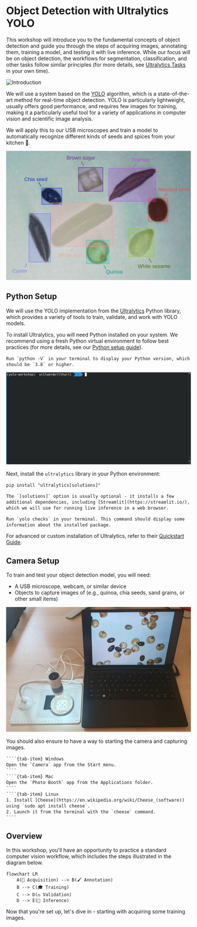 # Object Detection with Ultralytics YOLO

This workshop will introduce you to the fundamental concepts of object detection and guide you through the steps of acquiring images, annotating them, training a model, and testing it with live inference. While our focus will be on object detection, the workflows for segmentation, classification, and other tasks follow similar principles (for more details, see [Ultralytics Tasks](https://docs.ultralytics.com/tasks/) in your own time).

![Introduction](./assets/intro.gif)

We will use a system based on the [YOLO](https://en.wikipedia.org/wiki/You_Only_Look_Once) algorithm, which is a state-of-the-art method for real-time object detection. YOLO is particularly lightweight, usually offers good performance, and requires few images for training, making it a particularly useful tool for a variety of applications in computer vision and scientific image analysis.

We will apply this to our USB microscopes and train a model to automatically recognize different kinds of seeds and spices from your kitchen 🫘.

![seeds_overview](./assets/seeds.png)

## Python Setup

We will use the YOLO implementation from the [Ultralytics](https://ultralytics.com/) Python library, which provides a variety of tools to train, validate, and work with YOLO models. 

To install Ultralytics, 
you will need Python installed on your system. We recommend using a fresh Python virtual environment to follow best practices (for more details, see our [Python setup guide](https://imaging.epfl.ch/field-guide/sections/python/notebooks/python_setup.html#create-a-python-virtual-environment)).

```{admonition} Verify Your Installation
Run `python -V` in your terminal to display your Python version, which should be `3.8` or higher.
```

![Python Version](./assets/python_version.gif)

Next, install the `ultralytics` library in your Python environment:

```
pip install "ultralytics[solutions]"
```

```{note}
The `[solutions]` option is usually optional - it installs a few additional dependencies, including [Streamlit](https://streamlit.io/), which we will use for running live inference in a web browser.
```

```{admonition} Verify Your Installation
Run `yolo checks` in your terminal. This command should display some information about the installed package.
```

For advanced or custom installation of Ultralytics, refer to their [Quickstart Guide](https://docs.ultralytics.com/quickstart/).

## Camera Setup

To train and test your object detection model, you will need:

- A USB microscope, webcam, or similar device
- Objects to capture images of (e.g., quinoa, chia seeds, sand grains, or other small items)

![Camera Setup](./assets/camera_setup.png)

You should also ensure to have a way to starting the camera and capturing images.

`````{tab-set}
````{tab-item} Windows
Open the `Camera` app from the Start menu.
````
````{tab-item} Mac
Open the `Photo Booth` app from the Applications folder.
````
````{tab-item} Linux
1. Install [Cheese](https://en.wikipedia.org/wiki/Cheese_(software)) using `sudo apt install cheese`.
2. Launch it from the terminal with the `cheese` command.
````
`````

## Overview

In this workshop, you'll have an opportunity to practice a standard computer vision workflow, which includes the steps illustrated in the diagram below.

```{mermaid}
flowchart LR
    A(🔬 Acquisition) --> B(🖌️ Annotation)
    B --> C(🎓 Training)
    C --> D(⚖️ Validation)
    D --> E(🔋 Inference)
```

Now that you're set up, let's dive in - starting with acquiring some training images.